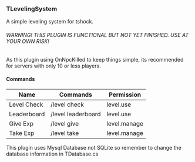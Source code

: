 ### TLevelingSystem
A simple leveling system for tshock.
###### WARNING! THIS PLUGIN IS FUNCTIONAL BUT NOT YET FINISHED. USE AT YOUR OWN RISK!
As this plugin using OnNpcKilled to keep things simple, its recommended for servers with only 10 or less players.
#### Commands
|  Name | Commands  | Permission  |
| ------------ | ------------ | ------------ |
|  Level Check | /level check  |  level.use |
| Leaderboard  | /level leaderboard  | level.use  |
| Give Exp | /level give | level.manage  |
| Take Exp | /level take | level.manage  |

This plugin uses Mysql Database not SQLite so remember to change the database information in TDatabase.cs
